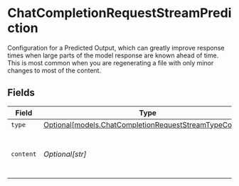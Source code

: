 # ChatCompletionRequestStreamPrediction

Configuration for a Predicted Output, which can greatly improve response times when large parts of the model response are known ahead of time. This is most common when you are regenerating a file with only minor changes to most of the content.


## Fields

| Field                                                                                                          | Type                                                                                                           | Required                                                                                                       | Description                                                                                                    |
| -------------------------------------------------------------------------------------------------------------- | -------------------------------------------------------------------------------------------------------------- | -------------------------------------------------------------------------------------------------------------- | -------------------------------------------------------------------------------------------------------------- |
| `type`                                                                                                         | [Optional[models.ChatCompletionRequestStreamTypeContent]](../models/chatcompletionrequeststreamtypecontent.md) | :heavy_minus_sign:                                                                                             | N/A                                                                                                            |
| `content`                                                                                                      | *Optional[str]*                                                                                                | :heavy_minus_sign:                                                                                             | The predicted content for the completion.                                                                      |
